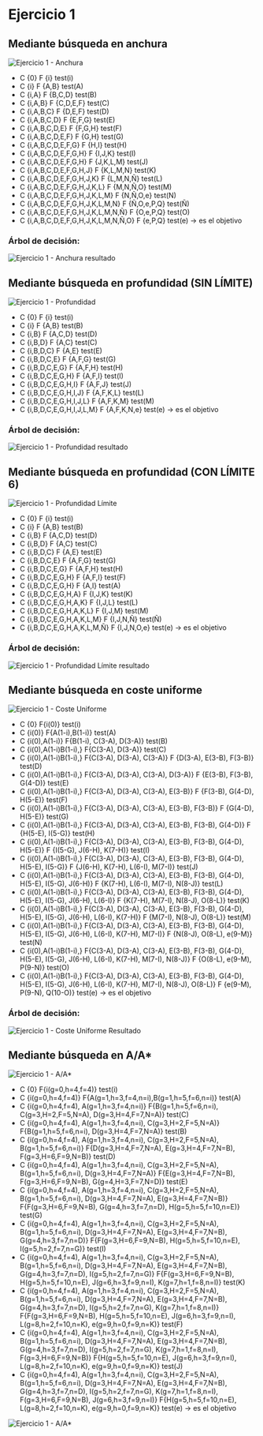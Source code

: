 # Ejercicio 1

## Mediante __búsqueda en anchura__

![Ejercicio 1 - Anchura](img/anchura.jpg)

- C {0} F {i} test(i)
- C {i} F {A,B} test(A)
- C {i,A} F {B,C,D} test(B)
- C {i,A,B} F {C,D,E,F} test(C)
- C {i,A,B,C} F {D,E,F} test(D)
- C {i,A,B,C,D} F {E,F,G} test(E)
- C {i,A,B,C,D,E} F {F,G,H} test(F)
- C {i,A,B,C,D,E,F} F {G,H} test(G)
- C {i,A,B,C,D,E,F,G} F {H,I} test(H)
- C {i,A,B,C,D,E,F,G,H} F {I,J,K} test(I)
- C {i,A,B,C,D,E,F,G,H} F {J,K,L,M} test(J)
- C {i,A,B,C,D,E,F,G,H,J} F {K,L,M,N} test(K)
- C {i,A,B,C,D,E,F,G,H,J,K} F {L,M,N,Ñ} test(L)
- C {i,A,B,C,D,E,F,G,H,J,K,L} F {M,N,Ñ,O} test(M)
- C {i,A,B,C,D,E,F,G,H,J,K,L,M} F {N,Ñ,O,e} test(N)
- C {i,A,B,C,D,E,F,G,H,J,K,L,M,N} F {Ñ,O,e,P,Q} test(Ñ)
- C {i,A,B,C,D,E,F,G,H,J,K,L,M,N,Ñ} F {O,e,P,Q} test(O)
- C {i,A,B,C,D,E,F,G,H,J,K,L,M,N,Ñ,O} F {e,P,Q} test(e) -> es el objetivo

### Árbol de decisión:

![Ejercicio 1 - Anchura resultado](img/anchura_resultado.jpg)

## Mediante __búsqueda en profundidad__ (SIN LÍMITE)

![Ejercicio 1 - Profundidad](img/profundidad.jpg)

- C {0} F {i} test(i)
- C {i} F {A,B} test(B)
- C {i,B} F {A,C,D} test(D)
- C {i,B,D} F {A,C} test(C)
- C {i,B,D,C} F {A,E} test(E)
- C {i,B,D,C,E} F {A,F,G} test(G)
- C {i,B,D,C,E,G} F {A,F,H} test(H)
- C {i,B,D,C,E,G,H} F {A,F,I} test(I)
- C {i,B,D,C,E,G,H,I} F {A,F,J} test(J)
- C {i,B,D,C,E,G,H,I,J} F {A,F,K,L} test(L)
- C {i,B,D,C,E,G,H,I,J,L} F {A,F,K,M} test(M)
- C {i,B,D,C,E,G,H,I,J,L,M} F {A,F,K,N,e} test(e) -> es el objetivo

### Árbol de decisión:

![Ejercicio 1 - Profundidad resultado](img/profundidad_resultado.jpg)

## Mediante __búsqueda en profundidad__ (CON LÍMITE 6)

![Ejercicio 1 - Profundidad Límite](img/profundidad_limite.jpg)

- C {0} F {i} test(i)
- C {i} F {A,B} test(B)
- C {i,B} F {A,C,D} test(D)
- C {i,B,D} F {A,C} test(C)
- C {i,B,D,C} F {A,E} test(E)
- C {i,B,D,C,E} F {A,F,G} test(G)
- C {i,B,D,C,E,G} F {A,F,H} test(H)
- C {i,B,D,C,E,G,H} F {A,F,I} test(F)
- C {i,B,D,C,E,G,H} F {A,I} test(A)
- C {i,B,D,C,E,G,H,A} F {I,J,K} test(K)
- C {i,B,D,C,E,G,H,A,K} F {I,J,L} test(L)
- C {i,B,D,C,E,G,H,A,K,L} F {I,J,M} test(M)
- C {i,B,D,C,E,G,H,A,K,L,M} F {I,J,N,Ñ} test(Ñ)
- C {i,B,D,C,E,G,H,A,K,L,M,Ñ} F {I,J,N,O,e} test(e) -> es el objetivo

### Árbol de decisión:

![Ejercicio 1 - Profundidad Límite resultado](img/profundidad_limite_resultado.jpg)

## Mediante __búsqueda en coste uniforme__

![Ejercicio 1 - Coste Uniforme](img/coste_uniforme.jpg)

- C {0} F{i(0)} test(i)
- C {i(0)} F{A(1-i),B(1-i)} test(A)
- C {i(0),A(1-i)} F{B(1-i), C(3-A), D(3-A)} test(B)
- C {i(0),A(1-i)B(1-i),} F{C(3-A), D(3-A)} test(C)
- C {i(0),A(1-i)B(1-i),} F{C(3-A), D(3-A), C(3-A)} F {D(3-A), E(3-B), F(3-B)} test(D)
- C {i(0),A(1-i)B(1-i),} F{C(3-A), D(3-A), C(3-A), D(3-A)} F {E(3-B), F(3-B), G(4-D)} test(E)
- C {i(0),A(1-i)B(1-i),} F{C(3-A), D(3-A), C(3-A), E(3-B)} F {F(3-B), G(4-D), H(5-E)} test(F)
- C {i(0),A(1-i)B(1-i),} F{C(3-A), D(3-A), C(3-A), E(3-B), F(3-B)} F {G(4-D), H(5-E)} test(G)
- C {i(0),A(1-i)B(1-i),} F{C(3-A), D(3-A), C(3-A), E(3-B), F(3-B), G(4-D)} F {H(5-E), I(5-G)} test(H)
- C {i(0),A(1-i)B(1-i),} F{C(3-A), D(3-A), C(3-A), E(3-B), F(3-B), G(4-D), H(5-E)} F {I(5-G), J(6-H), K(7-H)} test(I)
- C {i(0),A(1-i)B(1-i),} F{C(3-A), D(3-A), C(3-A), E(3-B), F(3-B), G(4-D), H(5-E), I(5-G)} F {J(6-H), K(7-H), L(6-I), M(7-I)} test(J)
- C {i(0),A(1-i)B(1-i),} F{C(3-A), D(3-A), C(3-A), E(3-B), F(3-B), G(4-D), H(5-E), I(5-G), J(6-H)} F {K(7-H), L(6-I), M(7-I), N(8-J)} test(L)
- C {i(0),A(1-i)B(1-i),} F{C(3-A), D(3-A), C(3-A), E(3-B), F(3-B), G(4-D), H(5-E), I(5-G), J(6-H), L(6-I)} F {K(7-H), M(7-I), N(8-J), O(8-L)} test(K)
- C {i(0),A(1-i)B(1-i),} F{C(3-A), D(3-A), C(3-A), E(3-B), F(3-B), G(4-D), H(5-E), I(5-G), J(6-H), L(6-I), K(7-H)} F {M(7-I), N(8-J), O(8-L)} test(M)
- C {i(0),A(1-i)B(1-i),} F{C(3-A), D(3-A), C(3-A), E(3-B), F(3-B), G(4-D), H(5-E), I(5-G), J(6-H), L(6-I), K(7-H), M(7-I)} F {N(8-J), O(8-L), e(9-M)} test(N)
- C {i(0),A(1-i)B(1-i),} F{C(3-A), D(3-A), C(3-A), E(3-B), F(3-B), G(4-D), H(5-E), I(5-G), J(6-H), L(6-I), K(7-H), M(7-I), N(8-J)} F {O(8-L), e(9-M), P(9-N)} test(O)
- C {i(0),A(1-i)B(1-i),} F{C(3-A), D(3-A), C(3-A), E(3-B), F(3-B), G(4-D), H(5-E), I(5-G), J(6-H), L(6-I), K(7-H), M(7-I), N(8-J), O(8-L)} F {e(9-M), P(9-N), Q(10-O)} test(e) -> es el objetivo


### Árbol de decisión:

![Ejercicio 1 - Coste Uniforme Resultado](img/coste_uniforme_resultado.jpg)

## Mediante __búsqueda en A/A*__

![Ejercicio 1 - A/A*](img/a_a_estrella.jpg)

- C {0} F{i(g=0,h=4,f=4)} test(i)
- C {i(g=0,h=4,f=4)} F{A(g=1,h=3,f=4,n=i),B(g=1,h=5,f=6,n=i)} test(A)
- C {i(g=0,h=4,f=4), A(g=1,h=3,f=4,n=i)} F{B(g=1,h=5,f=6,n=i), C(g=3,H=2,F=5,N=A), D(g=3,H=4,F=7,N=A)} test(C)
- C {i(g=0,h=4,f=4), A(g=1,h=3,f=4,n=i), C(g=3,H=2,F=5,N=A)} F{B(g=1,h=5,f=6,n=i), D(g=3,H=4,F=7,N=A)} test(B)
- C {i(g=0,h=4,f=4), A(g=1,h=3,f=4,n=i), C(g=3,H=2,F=5,N=A), B(g=1,h=5,f=6,n=i)} F{D(g=3,H=4,F=7,N=A), E(g=3,H=4,F=7,N=B), F(g=3,H=6,F=9,N=B)} test(D)
- C {i(g=0,h=4,f=4), A(g=1,h=3,f=4,n=i), C(g=3,H=2,F=5,N=A), B(g=1,h=5,f=6,n=i), D(g=3,H=4,F=7,N=A)} F{E(g=3,H=4,F=7,N=B), F(g=3,H=6,F=9,N=B), G(g=4,H=3,F=7,N=D)} test(E)
- C {i(g=0,h=4,f=4), A(g=1,h=3,f=4,n=i), C(g=3,H=2,F=5,N=A), B(g=1,h=5,f=6,n=i), D(g=3,H=4,F=7,N=A), E(g=3,H=4,F=7,N=B)} 
F{F(g=3,H=6,F=9,N=B), G(g=4,h=3,f=7,n=D), H(g=5,h=5,f=10,n=E)} test(G)
- C {i(g=0,h=4,f=4), A(g=1,h=3,f=4,n=i), C(g=3,H=2,F=5,N=A), B(g=1,h=5,f=6,n=i), D(g=3,H=4,F=7,N=A), E(g=3,H=4,F=7,N=B), G(g=4,h=3,f=7,n=D)} 
F{F(g=3,H=6,F=9,N=B), H(g=5,h=5,f=10,n=E), I(g=5,h=2,f=7,n=G)} test(I)
- C {i(g=0,h=4,f=4), A(g=1,h=3,f=4,n=i), C(g=3,H=2,F=5,N=A), B(g=1,h=5,f=6,n=i), D(g=3,H=4,F=7,N=A), E(g=3,H=4,F=7,N=B), G(g=4,h=3,f=7,n=D), I(g=5,h=2,f=7,n=G)} 
F{F(g=3,H=6,F=9,N=B), H(g=5,h=5,f=10,n=E), J(g=6,h=3,f=9,n=I), K(g=7,h=1,f=8,n=I)} test(K)
- C {i(g=0,h=4,f=4), A(g=1,h=3,f=4,n=i), C(g=3,H=2,F=5,N=A), B(g=1,h=5,f=6,n=i), D(g=3,H=4,F=7,N=A), E(g=3,H=4,F=7,N=B), G(g=4,h=3,f=7,n=D), I(g=5,h=2,f=7,n=G), K(g=7,h=1,f=8,n=I)} 
F{F(g=3,H=6,F=9,N=B), H(g=5,h=5,f=10,n=E), J(g=6,h=3,f=9,n=I), L(g=8,h=2,f=10,n=K), e(g=9,h=0,f=9,n=K)} test(F)
- C {i(g=0,h=4,f=4), A(g=1,h=3,f=4,n=i), C(g=3,H=2,F=5,N=A), B(g=1,h=5,f=6,n=i), D(g=3,H=4,F=7,N=A), E(g=3,H=4,F=7,N=B), G(g=4,h=3,f=7,n=D), I(g=5,h=2,f=7,n=G), K(g=7,h=1,f=8,n=I), F(g=3,H=6,F=9,N=B)} 
F{H(g=5,h=5,f=10,n=E), J(g=6,h=3,f=9,n=I), L(g=8,h=2,f=10,n=K), e(g=9,h=0,f=9,n=K)} test(J)
- C {i(g=0,h=4,f=4), A(g=1,h=3,f=4,n=i), C(g=3,H=2,F=5,N=A), B(g=1,h=5,f=6,n=i), D(g=3,H=4,F=7,N=A), E(g=3,H=4,F=7,N=B), G(g=4,h=3,f=7,n=D), I(g=5,h=2,f=7,n=G), K(g=7,h=1,f=8,n=I), F(g=3,H=6,F=9,N=B), J(g=6,h=3,f=9,n=I)} 
F{H(g=5,h=5,f=10,n=E), L(g=8,h=2,f=10,n=K), e(g=9,h=0,f=9,n=K)} test(e) -> es el objetivo

![Ejercicio 1 - A/A*](img/a_a_estrella_resuelto.jpg)